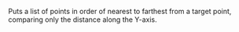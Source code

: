 Puts a list of points in order of nearest to farthest from a target point, comparing only the distance along the Y-axis.

